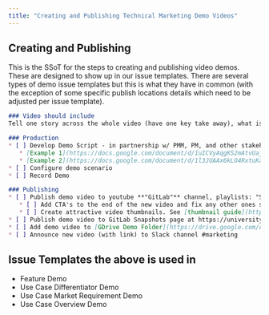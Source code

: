 ```yaml
---
title: "Creating and Publishing Technical Marketing Demo Videos"
---
```


## Creating and Publishing

This is the SSoT for the steps to creating and publishing video demos. These are designed to show up in our issue templates. There are several types of demo issue templates but this is what they have in common (with the exception of some specific publish locations details which need to be adjusted per issue template).

```markdown
### Video should include
Tell one story across the whole video (have one key take away), what is being shown, why it matters to the audience, show it in action.

### Production
* [ ] Develop Demo Script - in partnership w/ PMM, PM, and other stakeholders
   * [Example 1](https://docs.google.com/document/d/1uICVyAqgKS2mAtvUaj4FZH0kUpeRO7v3qMV1f7YPDeg/edit?usp=sharing)
   * [Example 2](https://docs.google.com/document/d/1l3JUAAx6kLO4RxtuKapH5-eX_recVBDtGxIV5yj24KQ/edit) encourage collaboration.
* [ ] Configure demo scenario
* [ ] Record Demo

### Publishing
* [ ] Publish demo video to youtube **"GitLab"** channel, playlists: "Snapshots".
   * [ ] Add CTA's to the end of the new video and fix any other ones so the chain stays intact. See [adding CTA's to Learn videos](/handbook/marketing/developer-relations/technical-marketing/howto/add-ctas-to-learn-videos/) for more details.
   * [ ] Create attractive video thumbnails. See [thumbnail guide](https://louisem.com/198803/how-to-youtube-thumbnails) for more details.
* [ ] Publish demo video to GitLab Snapshots page at https://university.gitlab.com/.
* [ ] Add demo video to [GDrive Demo Folder](https://drive.google.com/drive/u/0/folders/1AWGh_v8Gn26RYhPYmc4jWor-RgqvngRZ) in the appropriate folder.
* [ ] Announce new video (with link) to Slack channel #marketing
```

## Issue Templates the above is used in

* Feature Demo
* Use Case Differentiator Demo
* Use Case Market Requirement Demo
* Use Case Overview Demo

